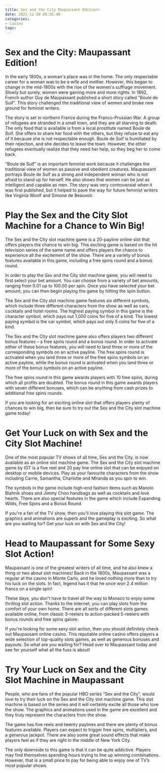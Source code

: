 ```yaml
---
title: Sex and the City Maupassant Edition!
date: 2022-12-30 05:56:40
categories:
- Casino
tags:
---
```



#  Sex and the City: Maupassant Edition!

In the early 1800s, a woman's place was in the home. The only respectable career for a woman was to be a wife and mother. However, this began to change in the mid-1800s with the rise of the women's suffrage movement. Slowly but surely, women were gaining more and more rights. In 1892, French author Guy de Maupassant published a short story called "Boule de Suif". This story challenged the traditional view of women and broke new ground for feminist writers.

The story is set in northern France during the Franco-Prussian War. A group of refugees are stranded in a small town, and they are all starving to death. The only food that is available is from a local prostitute named Boule de Suif. She offers to share her food with the others, but they refuse to eat any of it because she is not respectable enough. Boule de Suif is humiliated by their rejection, and she decides to leave the town. However, the other refugees eventually realize that they need her help, so they beg her to come back.

"Boule de Suif" is an important feminist work because it challenges the traditional view of women as passive and obedient creatures. Maupassant portrays Boule de Suif as a strong and independent woman who is not afraid to stand up for herself. He also shows that women can be just as intelligent and capable as men. The story was very controversial when it was first published, but it helped to pave the way for future feminist writers like Virginia Woolf and Simone de Beauvoir.

#  Play the Sex and the City Slot Machine for a Chance to Win Big!

The Sex and the City slot machine game is a 20-payline online slot that offers players the chance to win big. This exciting game is based on the hit television series of the same name and offers players the chance to experience all the excitement of the show. There are a variety of bonus features available in this game, including a free spins round and a bonus round.

In order to play the Sex and the City slot machine game, you will need to first select your bet amount. You can choose from a variety of bet amounts, ranging from 0.01 up to 100.00 per spin. Once you have selected your bet amount, you can then begin playing the game by hitting the spin button.

The Sex and the City slot machine game features six different symbols, which include three different characters from the show as well as cars, cocktails and hotel rooms. The highest paying symbol in this game is the character symbol, which pays out 1,000 coins for five of a kind. The lowest paying symbol is the car symbol, which pays out only 5 coins for five of a kind.

The Sex and the City slot machine game also offers players two different bonus features – a free spins round and a bonus round. In order to activate either of these bonus features, you will need to land three or more of the corresponding symbols on an active payline. The free spins round is activated when you land three or more of the free spins symbols on an active payline, while the bonus round is activated when you land three or more of the bonus symbols on an active payline.

The free spins round in this game awards players with 10 free spins, during which all profits are doubled. The bonus round in this game awards players with seven different bonuses, which can be anything from cash prizes to additional free spins rounds.

If you are looking for an exciting online slot that offers players plenty of chances to win big, then be sure to try out the Sex and the City slot machine game today!

#  Get Your Luck on with Sex and the City Slot Machine!

One of the most popular TV shows of all time, Sex and the City, is now available as an online slot machine game. The Sex and the City slot machine game by IGT is a five reel and 20 pay line online slot that can be enjoyed on desktop or mobile devices. Play as your favourite characters from the show including Carrie, Samantha, Charlotte and Miranda as you spin to win.

The symbols in the game include high-end fashion items such as Manolo Blahnik shoes and Jimmy Choo handbags as well as cocktails and love hearts. There are also special features in the game which include Expanding Wilds, Free Spins and a Bonus Round.

If you're a fan of the TV show, then you'll love playing this slot game. The graphics and animations are superb and the gameplay is exciting. So what are you waiting for? Get your luck on with Sex and the City!

#  Head to Maupassant for Some Sexy Slot Action!

Maupassant is one of the greatest writers of all time, and he also knew a thing or two about slot machines! Back in the 1800s, Maupassant was a regular at the casino in Monte Carlo, and he loved nothing more than to try his luck on the slots. In fact, legend has it that he once won 2.4 million francs on a single spin!

These days, you don't have to travel all the way to Monaco to enjoy some thrilling slot action. Thanks to the internet, you can play slots from the comfort of your own home. There are all sorts of different slots games available online, from classic 3-reelers to action-packed 5-reelers with bonus rounds and free spins galore.

If you're looking for some sexy slot action, then you should definitely check out Maupassant online casino. This reputable online casino offers players a wide selection of top-quality slots games, as well as generous bonuses and payouts. So what are you waiting for? Head over to Maupassant today and see for yourself what all the fuss is about!

#  Try Your Luck on Sex and the City Slot Machine in Maupassant

People, who are fans of the popular HBO series “Sex and the City”, would love to try their luck on the Sex and the City slot machine game. This slot machine is based on the series and it will certainly excite all those who love the show. The graphics and animations used in the game are excellent and they truly represent the characters from the show.

The game has five reels and twenty paylines and there are plenty of bonus features available. Players can expect to trigger free spins, multipliers, and a generous jackpot. There are also some great sound effects that make players feel as if they are right in the middle of New York City.

The only downside to this game is that it can be quite addictive. Players may find themselves spending hours trying to line up winning combinations. However, that is a small price to pay for being able to enjoy one of TV’s most popular shows.